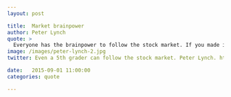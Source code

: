 ```yaml
---
layout: post

title:  Market brainpower
author: Peter Lynch
quote: >
  Everyone has the brainpower to follow the stock market. If you made it through fifth-grade math, you can do it.
image: /images/peter-lynch-2.jpg
twitter: Even a 5th grader can follow the stock market. Peter Lynch. http://quotes.stockflare.com/

date:   2015-09-01 11:00:00
categories: quote

---
```


